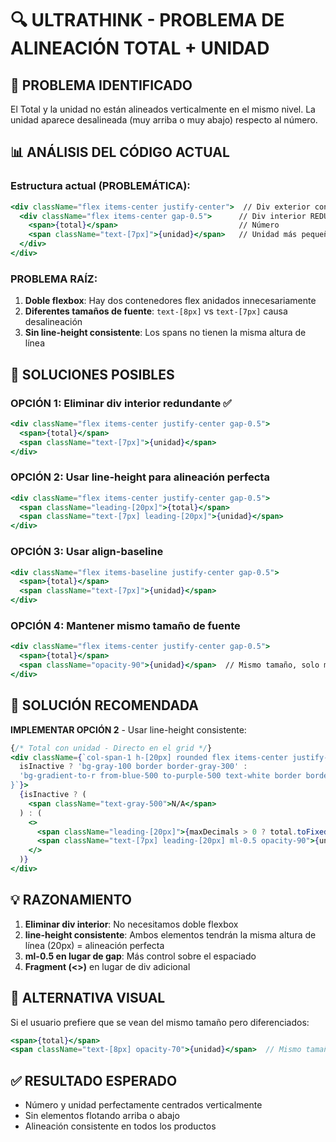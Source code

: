 # 🔍 ULTRATHINK - PROBLEMA DE ALINEACIÓN TOTAL + UNIDAD

## 🔴 PROBLEMA IDENTIFICADO
El Total y la unidad no están alineados verticalmente en el mismo nivel. La unidad aparece desalineada (muy arriba o muy abajo) respecto al número.

## 📊 ANÁLISIS DEL CÓDIGO ACTUAL

### Estructura actual (PROBLEMÁTICA):
```jsx
<div className="flex items-center justify-center">  // Div exterior con flex
  <div className="flex items-center gap-0.5">      // Div interior REDUNDANTE
    <span>{total}</span>                           // Número
    <span className="text-[7px]">{unidad}</span>   // Unidad más pequeña
  </div>
</div>
```

### PROBLEMA RAÍZ:
1. **Doble flexbox**: Hay dos contenedores flex anidados innecesariamente
2. **Diferentes tamaños de fuente**: `text-[8px]` vs `text-[7px]` causa desalineación
3. **Sin line-height consistente**: Los spans no tienen la misma altura de línea

## 🎯 SOLUCIONES POSIBLES

### OPCIÓN 1: Eliminar div interior redundante ✅
```jsx
<div className="flex items-center justify-center gap-0.5">
  <span>{total}</span>
  <span className="text-[7px]">{unidad}</span>
</div>
```

### OPCIÓN 2: Usar line-height para alineación perfecta
```jsx
<div className="flex items-center justify-center gap-0.5">
  <span className="leading-[20px]">{total}</span>
  <span className="text-[7px] leading-[20px]">{unidad}</span>
</div>
```

### OPCIÓN 3: Usar align-baseline
```jsx
<div className="flex items-baseline justify-center gap-0.5">
  <span>{total}</span>
  <span className="text-[7px]">{unidad}</span>
</div>
```

### OPCIÓN 4: Mantener mismo tamaño de fuente
```jsx
<div className="flex items-center justify-center gap-0.5">
  <span>{total}</span>
  <span className="opacity-90">{unidad}</span>  // Mismo tamaño, solo más tenue
</div>
```

## 🔧 SOLUCIÓN RECOMENDADA

**IMPLEMENTAR OPCIÓN 2** - Usar line-height consistente:

```jsx
{/* Total con unidad - Directo en el grid */}
<div className={`col-span-1 h-[20px] rounded flex items-center justify-center font-bold text-[8px] px-1 box-border ${
  isInactive ? 'bg-gray-100 border border-gray-300' : 
  'bg-gradient-to-r from-blue-500 to-purple-500 text-white border border-blue-500'
}`}>
  {isInactive ? (
    <span className="text-gray-500">N/A</span>
  ) : (
    <>
      <span className="leading-[20px]">{maxDecimals > 0 ? total.toFixed(maxDecimals) : total}</span>
      <span className="text-[7px] leading-[20px] ml-0.5 opacity-90">{unidadBodega}</span>
    </>
  )}
</div>
```

## 💡 RAZONAMIENTO

1. **Eliminar div interior**: No necesitamos doble flexbox
2. **line-height consistente**: Ambos elementos tendrán la misma altura de línea (20px) = alineación perfecta
3. **ml-0.5 en lugar de gap**: Más control sobre el espaciado
4. **Fragment (<>)** en lugar de div adicional

## 🎨 ALTERNATIVA VISUAL

Si el usuario prefiere que se vean del mismo tamaño pero diferenciados:
```jsx
<span>{total}</span>
<span className="text-[8px] opacity-70">{unidad}</span>  // Mismo tamaño, menos opacidad
```

## ✅ RESULTADO ESPERADO
- Número y unidad perfectamente centrados verticalmente
- Sin elementos flotando arriba o abajo
- Alineación consistente en todos los productos